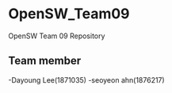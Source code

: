 # OpenSW_Team09
 OpenSW Team 09 Repository
 
 ## Team member
 -Dayoung Lee(1871035)
 -seoyeon ahn(1876217)

